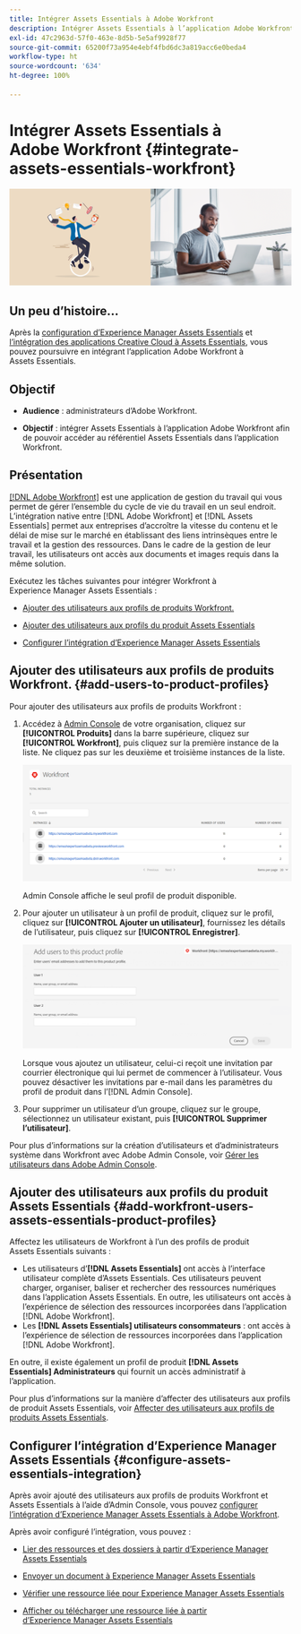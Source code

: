 ```yaml
---
title: Intégrer Assets Essentials à Adobe Workfront
description: Intégrer Assets Essentials à l’application Adobe Workfront afin de pouvoir accéder au référentiel Assets Essentials dans l’application Workfront.
exl-id: 47c2963d-57f0-463e-8d5b-5e5af9928f77
source-git-commit: 65200f73a954e4ebf4fbd6dc3a819acc6e0beda4
workflow-type: ht
source-wordcount: '634'
ht-degree: 100%

---
```


# Intégrer Assets Essentials à Adobe Workfront {#integrate-assets-essentials-workfront}

![Préférence pour changer de thème (sombre ou clair)](assets/cce-workfront.png)

## Un peu d’histoire…

Après la [configuration d’Experience Manager Assets Essentials](adminster-aem-assets-essentials.md) et [l’intégration des applications Creative Cloud à Assets Essentials](integrate-assets-essentials-creative-cloud.md), vous pouvez poursuivre en intégrant l’application Adobe Workfront à Assets Essentials.

## Objectif

* **Audience** : administrateurs d’Adobe Workfront.

* **Objectif** : intégrer Assets Essentials à l’application Adobe Workfront afin de pouvoir accéder au référentiel Assets Essentials dans l’application Workfront.

## Présentation

[[!DNL Adobe Workfront]](https://www.workfront.com/) est une application de gestion du travail qui vous permet de gérer l’ensemble du cycle de vie du travail en un seul endroit. L’intégration native entre [!DNL Adobe Workfront] et [!DNL Assets Essentials] permet aux entreprises d’accroître la vitesse du contenu et le délai de mise sur le marché en établissant des liens intrinsèques entre le travail et la gestion des ressources. Dans le cadre de la gestion de leur travail, les utilisateurs ont accès aux documents et images requis dans la même solution.

Exécutez les tâches suivantes pour intégrer Workfront à Experience Manager Assets Essentials :

* [Ajouter des utilisateurs aux profils de produits Workfront.](#add-users-to-product-profiles)

* [Ajouter des utilisateurs aux profils du produit Assets Essentials](#add-workfront-users-assets-essentials-product-profiles)

* [Configurer l’intégration d’Experience Manager Assets Essentials](#configure-assets-essentials-integration)

## Ajouter des utilisateurs aux profils de produits Workfront. {#add-users-to-product-profiles}

Pour ajouter des utilisateurs aux profils de produits Workfront :

1. Accédez à [Admin Console](https://adminconsole.adobe.com) de votre organisation, cliquez sur **[!UICONTROL Produits]** dans la barre supérieure, cliquez sur **[!UICONTROL Workfront]**, puis cliquez sur la première instance de la liste. Ne cliquez pas sur les deuxième et troisième instances de la liste.

   ![Profil administrateur Admin Console](assets/workfront-instances.png)

   Admin Console affiche le seul profil de produit disponible.

1. Pour ajouter un utilisateur à un profil de produit, cliquez sur le profil, cliquez sur **[!UICONTROL Ajouter un utilisateur]**, fournissez les détails de l’utilisateur, puis cliquez sur **[!UICONTROL Enregistrer]**.

   ![Ajouter le profil administrateur des utilisateurs](assets/add-users-workfront.png)

   Lorsque vous ajoutez un utilisateur, celui-ci reçoit une invitation par courrier électronique qui lui permet de commencer à l’utilisateur. Vous pouvez désactiver les invitations par e-mail dans les paramètres du profil de produit dans l’[!DNL Admin Console].

1. Pour supprimer un utilisateur d’un groupe, cliquez sur le groupe, sélectionnez un utilisateur existant, puis **[!UICONTROL Supprimer l’utilisateur]**.

Pour plus d’informations sur la création d’utilisateurs et d’administrateurs système dans Workfront avec Adobe Admin Console, voir [Gérer les utilisateurs dans Adobe Admin Console](https://one.workfront.com/s/document-item?bundleId=the-new-workfront-experience&amp;topicId=Content%2FAdministration_and_Setup%2FAdd_users%2FCreate_and_manage_users%2Fadmin-console.htm&amp;_LANG=enus).

## Ajouter des utilisateurs aux profils du produit Assets Essentials {#add-workfront-users-assets-essentials-product-profiles}

Affectez les utilisateurs de Workfront à l’un des profils de produit Assets Essentials suivants :

*  Les utilisateurs d’**[!DNL Assets Essentials]** ont accès à l’interface utilisateur complète d’Assets Essentials. Ces utilisateurs peuvent charger, organiser, baliser et rechercher des ressources numériques dans l’application Assets Essentials. En outre, les utilisateurs ont accès à l’expérience de sélection des ressources incorporées dans l’application [!DNL Adobe Workfront].
*  Les **[!DNL Assets Essentials] utilisateurs consommateurs** : ont accès à l’expérience de sélection de ressources incorporées dans l’application [!DNL Adobe Workfront].

En outre, il existe également un profil de produit **[!DNL Assets Essentials] Administrateurs** qui fournit un accès administratif à l’application.

Pour plus d’informations sur la manière d’affecter des utilisateurs aux profils de produit Assets Essentials, voir [Affecter des utilisateurs aux profils de produits Assets Essentials](adminster-aem-assets-essentials.md#add-users-to-product-profiles).

## Configurer l’intégration d’Experience Manager Assets Essentials {#configure-assets-essentials-integration}

Après avoir ajouté des utilisateurs aux profils de produits Workfront et Assets Essentials à l’aide d’Admin Console, vous pouvez [configurer l’intégration d’Experience Manager Assets Essentials à Adobe Workfront](https://one.workfront.com/s/document-item?bundleId=the-new-workfront-experience&amp;topicId=Content%2FDocuments%2FAdobe_Workfront_for_Experience_Manager_Assets_Essentials%2F_workfront-for-aem-asset-essentials.htm).

Après avoir configuré l’intégration, vous pouvez :

* [Lier des ressources et des dossiers à partir d’Experience Manager Assets Essentials](https://one.workfront.com/s/document-item?bundleId=the-new-workfront-experience&amp;topicId=Content%2FDocuments%2FAdobe_Workfront_for_Experience_Manager_Assets_Essentials%2Flink-to-aem.htm&amp;_LANG=enus)

* [Envoyer un document à Experience Manager Assets Essentials](https://one.workfront.com/s/document-item?bundleId=the-new-workfront-experience&amp;topicId=Content%2FDocuments%2FAdobe_Workfront_for_Experience_Manager_Assets_Essentials%2Fsend-to-aem.htm&amp;_LANG=enus)

* [Vérifier une ressource liée pour Experience Manager Assets Essentials](https://one.workfront.com/s/document-item?bundleId=the-new-workfront-experience&amp;topicId=Content%2FDocuments%2FAdobe_Workfront_for_Experience_Manager_Assets_Essentials%2Fproof-linked-asset-aem.htm)

* [Afficher ou télécharger une ressource liée à partir d’Experience Manager Assets Essentials](https://one.workfront.com/s/document-item?bundleId=the-new-workfront-experience&amp;topicId=Content%2FDocuments%2FAdobe_Workfront_for_Experience_Manager_Assets_Essentials%2Fview-download-asset.htm)

